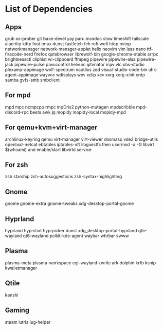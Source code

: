 # List of Dependencies

## Apps
grub os-prober
git base-devel yay paru mandoc stow timeshift tailscale
alacritty kitty foot tmux
dunst fastfetch feh rofi wofi htop nvtop networkmanager network-manager-applet
helix neovim vim less nano
ttf-firacode-nerd
firefox qutebrowser librewolf-bin google-chrome-stable
arrpc brightnessctl cliphist wl-clipboard
ffmpeg pipewire pipewire-alsa pipewire-jack pipewire-pulse pavucontrol helvum iptvnator mpv vlc obs-studio plexamp-appimage wolf-spectrum
nautilus
zed visual-studio-code-bin
uhk-agent-appimage
wayvnc wdisplays wev
xclip xev xorg xorg-xinit xrdp
samba gvfs-smb smbclient

## For mpd
mpd mpc ncmpcpp rmpc
mpDris2 python-mutagen
mpdscribble mpd-discord-rpc
beets awk jq
mopidy mopidy-local mopidy-mpd

## For qemu+kvm+virt-manager
archlinux-keyring
qemu virt-manager virt-viewer dnsmasq vde2 bridge-utils openbsd-netcat
ebtables iptables-nft
libguestfs
then usermod -a -G libvirt $(whoami)
and enable/start libvirtd.service

## For zsh
zsh starship zsh-autosuggestions zsh-syntax-highlighting

## Gnome
gnome gnome-extra gnome-tweaks xdg-desktop-portal-gnome

## Hyprland
hyprland hyprshot hyprpicker dunst xdg_desktop-portal-hyprland qt5-wayland qt6-wayland polkit-kde-agent waybar wttrbar
swww

## Plasma
plasma-meta plasma-workspace egl-wayland kwrite ark dolphin
krfb ksnip kwalletmanager

## Qtile
kanshi

## Gaming
steam lutris lug-helper
